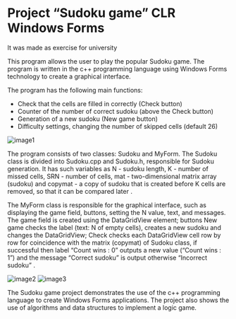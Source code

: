 # Project “Sudoku game” CLR Windows Forms
It was made as exercise for university

This program allows the user to play the popular Sudoku game. The program is written in the c++ programming language using Windows Forms technology to create a graphical interface.

The program has the following main functions:
- Check that the cells are filled in correctly (Check button)
- Counter of the number of correct sudoku (above the Check button)
- Generation of a new sudoku (New game button)
- Difficulty settings, changing the number of skipped cells (default 26)

![image1](https://github.com/ovynk/sudoku-clr-dotnet/assets/90598021/29535126-8ff3-42d2-bf08-e9fc2905aa88)

The program consists of two classes: Sudoku and MyForm. The Sudoku class is divided into Sudoku.cpp and Sudoku.h, responsible for Sudoku generation. It has such variables as N - sudoku length, K - number of missed cells, SRN - number of cells, mat - two-dimensional matrix array (sudoku) and copymat - a copy of sudoku that is created before K cells are removed, so that it can be compared later .

The MyForm class is responsible for the graphical interface, such as displaying the game field, buttons, setting the N value, text, and messages. The game field is created using the DataGridView element; buttons New game checks the label (text: N of empty cells), creates a new sudoku and changes the DataGridView; Check checks each DataGridView cell row by row for coincidence with the matrix (copymat) of Sudoku class, if successful then label “Count wins : 0” outputs a new value (“Count wins : 1”) and the message “Correct sudoku” is output otherwise “Incorrect sudoku” .

![image2](https://github.com/ovynk/sudoku-clr-dotnet/assets/90598021/839df735-4c28-4fb0-a616-0177ffb79edd)
![image3](https://github.com/ovynk/sudoku-clr-dotnet/assets/90598021/23a07b75-b794-44fa-8588-7aefd78aba5f)

The Sudoku game project demonstrates the use of the c++ programming language to create Windows Forms applications. The project also shows the use of algorithms and data structures to implement a logic game.
